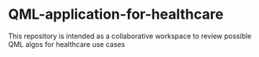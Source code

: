# QML-application-for-healthcare
This repository is intended as a collaborative workspace to review possible QML algos for healthcare use cases
